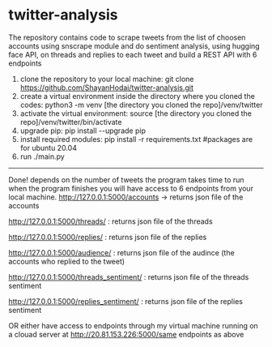 # twitter-analysis
The repository contains code to scrape tweets from the list of choosen accounts using snscrape module and do sentiment analysis, using hugging face API, on threads and replies to each tweet and build a REST API with 6 endpoints 


1. clone the repository to your local machine:
git clone https://github.com/ShayanHodai/twitter-analysis.git
2. create a virtual environment inside the directory where you cloned the codes:
python3 -m venv [the directory you cloned the repo]/venv/twitter
3. activate the virtual environment:
source [the directory you cloned the repo]/venv/twitter/bin/activate
4. upgrade pip:
pip install --upgrade pip
5. install required modules: 
pip install -r requirements.txt #packages are for ubuntu 20.04
6. run ./main.py
-----------------------------------------------------------------------------------------------------------------------------------------------------------
Done! depends on the number of tweets the program takes time to run
when the program finishes you will have access to 6 endpoints from your local machine.
http://127.0.0.1:5000/accounts -> returns json file of the accounts

http://127.0.0.1:5000/threads/<account> : returns json file of the threads

http://127.0.0.1:5000/replies/<account> : returns json file of the replies

http://127.0.0.1:5000/audience/<account> : returns json file of the audince (the accounts who replied to the tweet)

http://127.0.0.1:5000/threads_sentiment/<account> : returns json file of the threads sentiment

http://127.0.0.1:5000/replies_sentiment/<account> : returns json file of the replies sentiment

OR either have access to endpoints through my virtual machine running on a clouad server at http://20.81.153.226:5000/same endpoints as above
